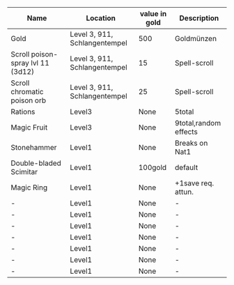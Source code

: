 |Name| Location | value in gold | Description |
|-|-|-|-|
|Gold|Level 3, 911, Schlangentempel|500|Goldmünzen|
|Scroll poison-spray lvl 11 (3d12)|Level 3, 911, Schlangentempel|15|Spell-scroll|
|Scroll chromatic poison orb|Level 3, 911, Schlangentempel|25|Spell-scroll|
|Rations|Level3|None|5total|
|Magic Fruit|Level3|None|9total,random effects|
|Stonehammer|Level1|None|Breaks on Nat1|
|Double-bladed Scimitar|Level1|100gold|default|
|Magic Ring|Level1|None|+1save req. attun.|
|-|Level1|None|-|
|-|Level1|None|-|
|-|Level1|None|-|
|-|Level1|None|-|
|-|Level1|None|-|
|-|Level1|None|-|
|-|Level1|None|-|
